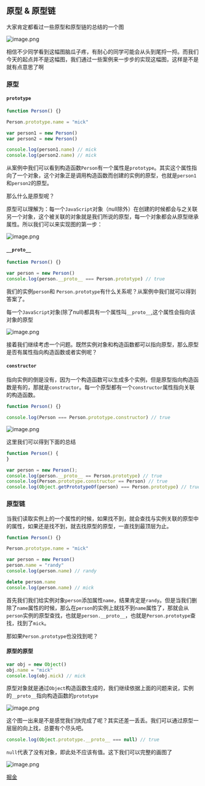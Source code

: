 ## 原型 & 原型链
大家肯定都看过一些原型和原型链的总结的一个图


![image.png](https://p9-juejin.byteimg.com/tos-cn-i-k3u1fbpfcp/4de6a20da0d249bc80894fd64ff829af~tplv-k3u1fbpfcp-watermark.image?)

相信不少同学看到这幅图脑瓜子疼，有耐心的同学可能会从头到尾捋一捋。而我们今天的起点并不是这幅图，我们通过一些案例来一步步的实现这幅图，这样是不是就有点意思了啊
### 原型
#### `prototype`
```js
function Person() {}

Person.prototype.name = "mick"

var person1 = new Person()
var person2 = new Person()

console.log(person1.name) // mick
console.log(person2.name) // mick
```
从案例中我们可以看到构造函数`Person`有一个属性是`prototype`。其实这个属性指向了一个对象，这个对象正是调用构造函数而创建的实例的原型，也就是`person1`和`person2`的原型。

那么什么是原型呢？

原型可以理解为：每一个`JavaScript`对象（null除外）在创建的时候都会与之关联另一个对象，这个被关联的对象就是我们所说的原型，每一个对象都会从原型继承属性。所以我们可以来实现图的第一步：

![image.png](https://p9-juejin.byteimg.com/tos-cn-i-k3u1fbpfcp/eecbdffb51e744dba51ad38bb6157342~tplv-k3u1fbpfcp-watermark.image?)

#### `__proto__`
```js
function Person() {}

var person = new Person()
console.log(person.__proto__ === Person.prototype) // true
```
我们的实例`person`和 `Person.prototype`有什么关系呢？从案例中我们就可以得到答案了。

每一个`JavaScript`对象(除了null)都具有一个属性叫`__proto__`,这个属性会指向该对象的原型

![image.png](https://p3-juejin.byteimg.com/tos-cn-i-k3u1fbpfcp/72cce513765a439ba49e582f74444fc9~tplv-k3u1fbpfcp-watermark.image?)

接着我们继续考虑一个问题。既然实例对象和构造函数都可以指向原型，那么原型是否有属性指向构造函数或者实例呢？

#### `constructor`
指向实例的倒是没有，因为一个构造函数可以生成多个实例，但是原型指向构造函数是有的，那就是`constructor`。每一个原型都有一个`constructor`属性指向关联的构造函数。
```js
function Person() {}

console.log(Person === Person.prototype.constructor) // true
```

![image.png](https://p3-juejin.byteimg.com/tos-cn-i-k3u1fbpfcp/ec6f527b550c47c283c3bde9eba45547~tplv-k3u1fbpfcp-watermark.image?)

这里我们可以得到下面的总结
```js
function Person() {
}

var person = new Person();
console.log(person.__proto__ == Person.prototype) // true
console.log(Person.prototype.constructor == Person) // true
console.log(Object.getPrototypeOf(person) === Person.prototype) // true
```
### 原型链
当我们读取实例上的一个属性的时候，如果找不到，就会查找与实例关联的原型中的属性，如果还是找不到，就去找原型的原型，一直找到最顶层为止。
```js
function Person() {}

Person.prototype.name = "mick"

var person = new Person()
person.name = "randy"
console.log(person.name) // randy

delete person.name
console.log(person.name) // mick
```
首先我们我们给实例对象`person`添加属性`name`，结果肯定是`randy`。但是当我们删除了`name`属性的时候，那么在`person`的实例上就找不到`name`属性了，那就会从`person`实例的原型查找，也就是`person.__proto__`，也就是`Person.prototype`查找，找到了`mick`。

那如果`Person.prototype`也没找到呢？
#### 原型的原型
```js
var obj = new Object()
obj.name = "mick"
console.log(obj.mick) // mick
```
原型对象就是通过`Object`构造函数生成的，我们继续依据上面的问题来说，实例的`__proto__`指向构造函数的`prototype`

![image.png](https://p3-juejin.byteimg.com/tos-cn-i-k3u1fbpfcp/98c675f5a5f4410a8de3d252986eab15~tplv-k3u1fbpfcp-watermark.image?)

这个图一出来是不是感觉我们快完成了呢？其实还差一丢丢。我们可以通过原型一层层的向上找，总要有个尽头吧。

```js
console.log(Object.prototype.__proto__ === null) // true
```
`null`代表了没有对象，即此处不应该有值。这下我们可以完整的画图了

![image.png](https://p1-juejin.byteimg.com/tos-cn-i-k3u1fbpfcp/5740d70b73454fe385396e056e2ebe24~tplv-k3u1fbpfcp-watermark.image?)

[掘金](https://juejin.cn/post/7173589693840719903)